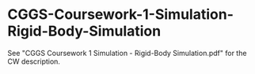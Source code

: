 # CGGS-Coursework-1-Simulation-Rigid-Body-Simulation
See "CGGS Coursework 1 Simulation - Rigid-Body Simulation.pdf" for the CW description.
